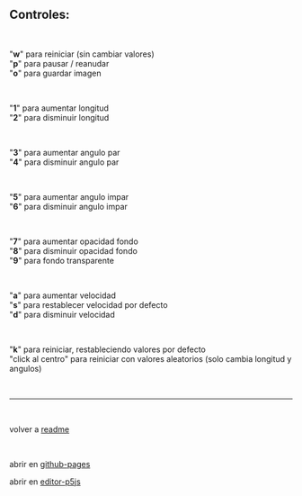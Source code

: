 ## Controles:

<br>

"**w**" para reiniciar (sin cambiar valores)  
"**p**" para pausar / reanudar  
"**o**" para guardar imagen

<br>

"**1**" para aumentar longitud  
"**2**" para disminuir longitud

<br>

"**3**" para aumentar angulo par  
"**4**" para disminuir angulo par

<br>

"**5**" para aumentar angulo impar  
"**6**" para disminuir angulo impar

<br>

"**7**" para aumentar opacidad fondo  
"**8**" para disminuir opacidad fondo  
"**9**" para fondo transparente

<br>

"**a**" para aumentar velocidad  
"**s**" para restablecer velocidad por defecto  
"**d**" para disminuir velocidad

<br>

"**k**" para reiniciar, restableciendo valores por defecto  
"click al centro" para reiniciar con valores aleatorios (solo cambia longitud y angulos)

<br>

***

<br>

volver a <a href="https://github.com/mj-una/am1-tp1-collatz/blob/main/README.md">readme</a>

<br>

abrir en <a href="https://mj-una.github.io/am1-tp1-collatz/" target="_blank" rel="noopener">github-pages</a>

abrir en <a href="https://editor.p5js.org/martin_julio/sketches/dw8EZzpSH" target="_blank" rel="noopener">editor-p5js</a>

<br>
